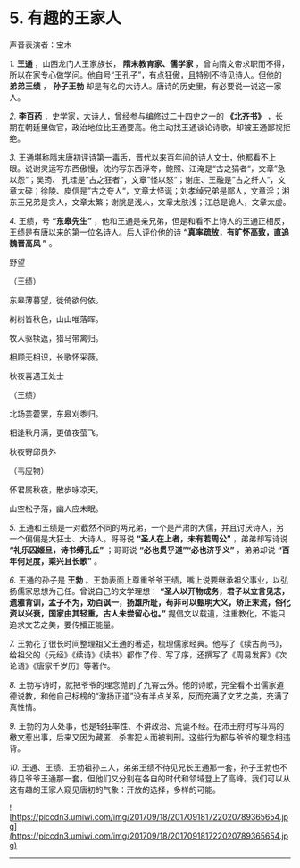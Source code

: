 # 5. 有趣的王家人

声音表演者：宝木

 *1.*  **王通** ，山西龙门人王家族长， **隋末教育家、儒学家** ，曾向隋文帝求职而不得，所以在家专心做学问。他自号“王孔子”，有点狂傲，且特别不待见诗人。但他的 **弟弟王绩** ， **孙子王勃** 却是有名的大诗人。唐诗的历史里，有必要说一说这一家人。

 *2.*  **李百药** ，史学家，大诗人，曾经参与编修过二十四史之一的 **《北齐书》** ，长期在朝廷里做官，政治地位比王通要高。他主动找王通谈论诗歌，却被王通鄙视拒绝。

 *3.* 王通堪称隋末唐初评诗第一毒舌，晋代以来百年间的诗人文士，他都看不上眼。说谢灵运写东西傲慢，沈约写东西浮夸，鲍照、江淹是“古之狷者“，文章”急以怨“；吴筠、 孔珪是”古之狂者“，文章”怪以怒“；谢庄、王融是”古之纤人“，文章太碎；徐陵、庾信是”古之夸人“，文章太怪诞；刘孝绰兄弟是鄙人，文章淫；湘东王兄弟是贪人，文章太繁；谢朓是浅人，文章太肤浅；江总是诡人，文章太虚。

 *4.* 王绩，号 **“东皋先生”** ，他和王通是亲兄弟，但是和看不上诗人的王通正相反，王绩是有唐以来的第一位名诗人。后人评价他的诗 **“真率疏放，有旷怀高致，直追魏晋高风 ”** 。

野望

（王绩）

东皋薄暮望，徙倚欲何依。

树树皆秋色，山山唯落晖。

牧人驱犊返，猎马带禽归。

相顾无相识，长歌怀采薇。

秋夜喜遇王处士

（王绩）

北场芸藿罢，东皋刈黍归。

相逢秋月满，更值夜萤飞。

秋夜寄邱员外

（韦应物）

怀君属秋夜，散步咏凉天。

山空松子落，幽人应未眠。

 *5.* 王通和王绩是一对截然不同的两兄弟，一个是严肃的大儒，并且讨厌诗人，另一个偏偏是大狂士、大诗人。哥哥说 **“圣人在上者，未有若周公”** ，弟弟却写诗说 **“礼乐囚姬旦，诗书缚孔丘”** ；哥哥说 **“必也贯乎道”“必也济乎义”** ，弟弟却说 **“百年何足度，乘兴且长歌”** 。 

 *6.* 王通的孙子是 **王勃** 。王勃表面上尊重爷爷王绩，嘴上说要继承祖父事业，以弘扬儒家思想为己任。曾说自己的文学理想： **“圣人以开物成务，君子以立言见志，遗雅背训，孟子不为，劝百讽一，扬雄所耻，苟非可以甄明大义，矫正末流，俗化资以兴衰，国家由其轻重，古人未尝留心也。”** 提倡文以载道，注重教化，不能只追求文艺之美，要传播正能量。

 *7.* 王勃花了很长时间整理祖父王通的著述，梳理儒家经典。他写了《续古尚书》，给祖父的《元经》《续诗》《续书》都作了传、写了序，还撰写了《周易发挥》《次论语》《唐家千岁历》等著作。

 *8.* 王勃写诗时，就把爷爷的理念抛到了九霄云外。他的诗歌，完全看不出儒家道德说教，和他自己标榜的“激扬正道”没有半点关系，反而充满了文艺之美，充满了真性情。

 *9.* 王勃的为人处事，也是轻狂率性、不讲政治、荒诞不经。在沛王府时写斗鸡的檄文惹出事，后来又因为藏匿、杀害犯人而被判刑。这些行为都与爷爷的理念相违背。

 *10.* 王通、王绩、王勃祖孙三人，弟弟王绩不待见兄长王通那一套，孙子王勃也不待见爷爷王通那一套，但他们又分别在各自的时代和领域登上了高峰。我们可以从这有趣的王家人窥见唐初的气象：开放的选择，多样的可能。

![https://piccdn3.umiwi.com/img/201709/18/201709181722020789365654.jpg](https://piccdn3.umiwi.com/img/201709/18/201709181722020789365654.jpg)

---

